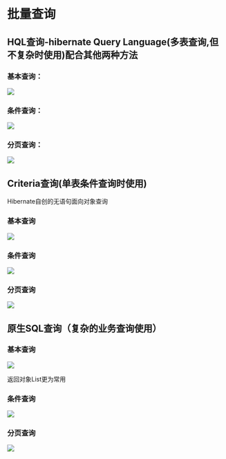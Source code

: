 # 批量查询

## HQL查询-hibernate Query Language\(多表查询,但不复杂时使用\)配合其他两种方法

### 基本查询：

![](../../.gitbook/assets/image%20%284%29.png)

### 条件查询：

![](../../.gitbook/assets/image%20%2820%29.png)

### 分页查询：

![](../../.gitbook/assets/image%20%2823%29.png)

## Criteria查询\(单表条件查询时使用\)

Hibernate自创的无语句面向对象查询

### 基本查询

![](../../.gitbook/assets/image%20%2810%29.png)

### 条件查询

![](../../.gitbook/assets/image%20%2811%29.png)

### 分页查询

![](../../.gitbook/assets/image%20%288%29.png)

## 原生SQL查询（复杂的业务查询使用）

### 基本查询

![](../../.gitbook/assets/image%20%2813%29.png)

返回对象List更为常用

### 条件查询

![](../../.gitbook/assets/image%20%289%29.png)

### 分页查询

![](../../.gitbook/assets/image%20%285%29.png)




